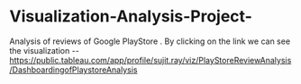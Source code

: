 # Visualization-Analysis-Project-
Analysis of reviews of Google PlayStore .
By clicking on the link we can see the visualization  --
https://public.tableau.com/app/profile/sujit.ray/viz/PlayStoreReviewAnalysis/DashboardingofPlaystoreAnalysis
